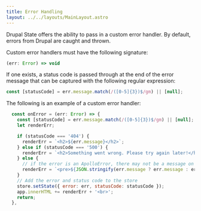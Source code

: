 ```yaml
---
title: Error Handling
layout: ../../layouts/MainLayout.astro
---
```


Drupal State offers the ability to pass in a custom error handler. By default,
errors from Drupal are caught and thrown.

Custom error handlers must have the following signature:

```javascript
(err: Error) => void
```

If one exists, a status code is passed through at the end of the error message
that can be captured with the following regular expression:

```javascript
const [statusCode] = err.message.match(/([0-5]{3})$/gm) || [null];
```

The following is an example of a custom error handler:

```javascript
  const onError = (err: Error) => {
    const [statusCode] = err.message.match(/([0-5]{3})$/gm) || [null];
    let renderErr;

    if (statusCode === '404') {
      renderErr = `<h2>${err.message}</h2>`;
    } else if (statusCode === '500') {
      renderErr = `<h2>Something went wrong. Please try again later!</h2>`;
    } else {
      // if the error is an ApolloError, there may not be a message on the error object.
      renderErr = `<pre>${JSON.stringify(err.message ? err.message : err)}<pre>`;
    }
    // Add the error and status code to the store
    store.setState({ error: err, statusCode: statusCode });
    app.innerHTML += renderErr + '<br>';
    return;
  },
```
